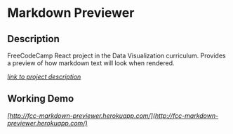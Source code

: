 # Markdown Previewer

## Description

FreeCodeCamp React project in the Data Visualization curriculum. Provides a preview of how markdown text will look when rendered.

*[link to project description](https://www.freecodecamp.com/challenges/build-a-markdown-previewer)*


## Working Demo

*[http://fcc-markdown-previewer.herokuapp.com/](http://fcc-markdown-previewer.herokuapp.com/)*

